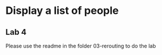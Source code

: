 <!-- .slide: class="exercice" -->

# Display a list of people

## Lab 4

Please use the readme in the folder 03-rerouting to do the lab
